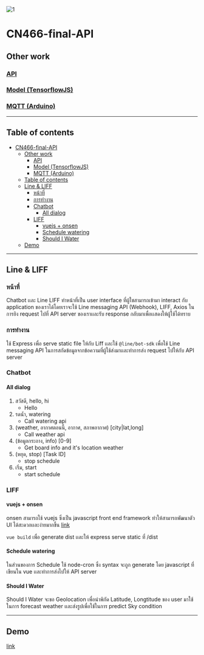 ![1](https://user-images.githubusercontent.com/61135042/146673161-fb729d2f-79df-439e-9743-281dbff81c8a.png)

# CN466-final-API

## Other work

### [API](https://github.com/6110613228/cn466-final-api)

### [Model (TensorflowJS)](https://github.com/6110613228/cn466-final-model)

### [MQTT (Arduino)](https://github.com/6110613228/cn466-final-mqtt)

---

## Table of contents

- [CN466-final-API](#cn466-final-api)
  - [Other work](#other-work)
    - [API](#api)
    - [Model (TensorflowJS)](#model-tensorflowjs)
    - [MQTT (Arduino)](#mqtt-arduino)
  - [Table of contents](#table-of-contents)
  - [Line & LIFF](#line--liff)
    - [หน้าที่](#หน้าที่)
    - [การทำงาน](#การทำงาน)
    - [Chatbot](#chatbot)
      - [All dialog](#all-dialog)
    - [LIFF](#liff)
      - [vuejs + onsen](#vuejs--onsen)
      - [Schedule watering](#schedule-watering)
      - [Should I Water](#should-i-water)
  - [Demo](#demo)

---

## Line & LIFF

### หน้าที่

Chatbot เเละ Line LIFF ทำหน้าที่เป็น user interface ที่ผู้ใชสามารถเข้ามา interact กับ application ของเราได้โดยเราจะใช้ Line messaging API (Webhook), LIFF, Axios ในการยิง request ไปที่ API server ของเราเเละรับ response กลับมาเพื่อเเสดงให้ผู้ใช้ได้ทราบ

### การทำงาน

ใช้ Express เพื่อ serve static file ให้กับ Liff เเละใช้ `@line/bot-sdk` เพื่อใช้ Line messaging API ในการสกัดข้อมูลจากข้อความที่ผู้ใช้ส่งมาเเละทำการส่ง request ไปให้กับ API server

### Chatbot

#### All dialog

1. สวัสดี, hello, hi
    - Hello
2. รดน้ำ, watering
    - Call watering api
3. (weather, อากาศตอนนี้, อากาศ, สภาพอากาศ) [city|lat,long]
    - Call weather api
4.  (ข้อมูลกระถาง, info) [0-9]
    - Get board info and it's location weather
5.  (หยุด, stop) [Task ID]
    - stop schedule
6.  เริ่ม, start
    - start schedule

### LIFF

#### vuejs + onsen

onsen สามารถใช้ vuejs ซึ่งเป็น javascript front end framework ทำให้สามารถพัฒนาตัว UI ได้สะดวกเเละง่ายมากขึ้น [link](https://onsen.io/v2/api/vue/)

`vue build` เพื่อ generate dist เเละให้ express serve static ที่ /dist

#### Schedule watering

ในส่วนของการ Schedule ใช้ node-cron ซึ่ง syntax จะถูก generate โดย javascript ที่เขียนใน vue เเละทำการส่งไปให้ API server

#### Should I Water

Should I Water จะขอ Geolocation เพื่อนำพิกัด Latitude, Longtitude ของ user มาใช้ในการ forecast weather เเละส่งรูปเพื่อใช้ในการ predict Sky condition

---

## Demo
[link](https://youtu.be/_mDZ20AqTBc)
